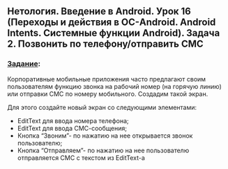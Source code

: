 ## Нетология. Введение в Android. Урок 16 (Переходы и действия в ОС-Android. Android Intents. Системные функции Android). Задача 2. Позвонить по телефону/отправить СМС

### [Задание](https://github.com/netology-code/and-homeworks/tree/master/7.2.Intents-2/7.2.2):

Корпоративные мобильные приложения часто предлагают своим пользователям функцию звонка на рабочий номер (на горячую линию) или отправки СМС по номеру мобильного. Создадим такой экран.

Для этого создайте новый экран со следующими элементами:

- EditText для ввода номера телефона;
- EditText для ввода СМС-сообщения;
- Кнопка “Звоним”- по нажатию на нее открывается звонок пользователю;
- Кнопка “Отправляем”- по нажатию на нее пользователю отправляется СМС с текстом из EditText-а